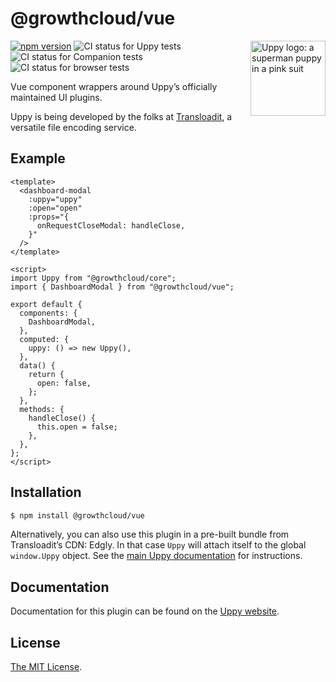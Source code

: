 # @growthcloud/vue

<img src="https://uppy.io/images/logos/uppy-dog-head-arrow.svg" width="120" alt="Uppy logo: a superman puppy in a pink suit" align="right">

[![npm version](https://img.shields.io/npm/v/@growthcloud/vue.svg?style=flat-square)](https://www.npmjs.com/package/@growthcloud/vue)
![CI status for Uppy tests](https://github.com/goemerge/uppy/workflows/Tests/badge.svg)
![CI status for Companion tests](https://github.com/goemerge/uppy/workflows/Companion/badge.svg)
![CI status for browser tests](https://github.com/goemerge/uppy/workflows/End-to-end%20tests/badge.svg)

Vue component wrappers around Uppy’s officially maintained UI plugins.

Uppy is being developed by the folks at [Transloadit](https://transloadit.com), a versatile file encoding service.

## Example

```vue
<template>
  <dashboard-modal
    :uppy="uppy"
    :open="open"
    :props="{
      onRequestCloseModal: handleClose,
    }"
  />
</template>

<script>
import Uppy from "@growthcloud/core";
import { DashboardModal } from "@growthcloud/vue";

export default {
  components: {
    DashboardModal,
  },
  computed: {
    uppy: () => new Uppy(),
  },
  data() {
    return {
      open: false,
    };
  },
  methods: {
    handleClose() {
      this.open = false;
    },
  },
};
</script>
```

## Installation

```bash
$ npm install @growthcloud/vue
```

Alternatively, you can also use this plugin in a pre-built bundle from Transloadit’s CDN: Edgly. In that case `Uppy` will attach itself to the global `window.Uppy` object. See the [main Uppy documentation](https://uppy.io/docs/#Installation) for instructions.

## Documentation

Documentation for this plugin can be found on the [Uppy website](https://uppy.io/docs/vue).

## License

[The MIT License](./LICENSE).
